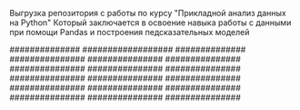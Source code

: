Выгрузка репозитория с работы по курсу "Прикладной анализ данных на Python"
Который заключается в освоение навыка работы с данными при помощи Pandas и построения педсказательных моделей

##############
##################
##############
###############
###############
###############
###############
###############
###############
###############
###############
###############
###############
###############
###############
###############
###############
###############
#
